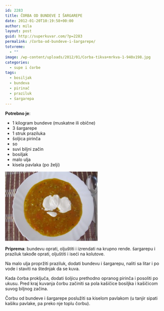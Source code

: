 ```yaml
---
id: 2283
title: ČORBA OD BUNDEVE I ŠARGAREPE
date: 2012-01-20T10:19:58+00:00
author: mila
layout: post
guid: http://superkuvar.com/?p=2283
permalink: /čorba-od-bundeve-i-šargarepe/
totvreme:
  - ""
image: /wp-content/uploads/2012/01/Corba-tikva+mrkva-1-940x198.jpg
categories:
  - supe i čorbe
tags:
  - bosiljak
  - bundeva
  - pirinač
  - praziluk
  - šargarepa
---
```

**Potrebno je**:

  * 1 kilogram bundeve (muskatne ili obične)
  * 3 šargarepe
  * 1 struk praziluka
  * šoljica pirinča
  * so
  * suvi biljni začin
  * bosiljak
  * malo ulja
  * kisela pavlaka (po želji)

<img class="alignnone size-medium wp-image-2287" title="Corba-tikva+mrkva 1" src="/wp-content/uploads/2012/01/Corba-tikva+mrkva-1-300x225.jpg" alt="" width="300" height="225" /> 

**Priprema**: bundevu oprati, oljuštiti i izrendati na krupno rende. šargarepu i praziluk takođe oprati, oljuštiti i iseći na kolutove.

Na malo ulja propržiti praziluk, dodati bundevu i šargarepu, naliti sa litar i po vode i staviti na štednjak da se kuva.

Kada čorba proključa, dodati šoljicu prethodno opranog pirinča i posoliti po ukusu. Pred kraj kuvanja čorbu začiniti sa pola kašičice bosiljka i kašičicom suvog biljnog začina.

Čorbu od bundeve i šargarepe poslužiti sa kiselom pavlakom (u tanjir sipati kašiku pavlake, pa preko nje toplu čorbu).